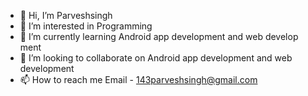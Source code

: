 - 👋 Hi, I’m Parveshsingh
- 👀 I’m interested in Programming
- 🌱 I’m currently learning Android app development and web develop ment
- 💞️ I’m looking to collaborate on Android app development and web development
- 📫 How to reach me Email - 143parveshsingh@gmail.com

<!---
Parveshsingh/Parveshsingh is a ✨ special ✨ repository because its `README.md` (this file) appears on your GitHub profile.
You can click the Preview link to take a look at your changes.
--->
